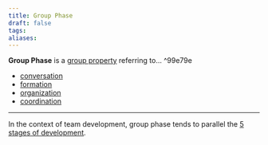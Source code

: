 ```yaml
---
title: Group Phase
draft: false
tags: 
aliases: 
---
```


 **Group Phase** is a [group property](notes/primitives-project/framework/group-properties/index.md#^6009b0) referring to... ^99e79e

- [conversation](notes/primitives-project/framework/group-properties/phase/conversation.md)
- [formation](notes/primitives-project/framework/group-properties/phase/formation.md)
- [organization](notes/primitives-project/framework/group-properties/phase/organization.md)
- [coordination](notes/primitives-project/framework/group-properties/phase/coordination.md)

---

In the context of team development, group phase tends to parallel the [5 stages of development](https://en.wikipedia.org/wiki/Tuckman's_stages_of_group_development).